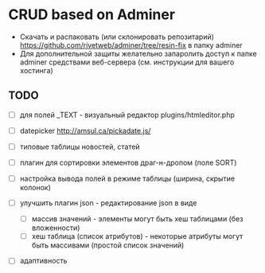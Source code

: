 
# CRUD based on Adminer

- Скачать и распаковать (или склонировать репозитарий) https://github.com/rivetweb/adminer/tree/resin-fix в папку adminer
- Для дополнительной защиты желательно запаролить доступ к папке adminer средствами веб-сервера (см. инструкции для вашего хостинга)

## TODO

- [ ] для полей _TEXT - визуальный редактор plugins/htmleditor.php
- [ ] datepicker http://amsul.ca/pickadate.js/
- [ ] типовые таблицы новостей, статей
- [ ] плагин для сортировки элементов драг-н-дропом (поле SORT)
- [ ] настройка вывода полей в режиме таблицы (ширина, скрытие колонок)

- [ ] улучшить плагин json - редактирование json в виде
    - [ ] массив значений - элементы могут быть хеш таблицами (без вложенности)
    - [ ] хеш таблица (список атрибутов) - некоторые атрибуты могут быть массивами (простой список значений)

- [ ] адаптивность
